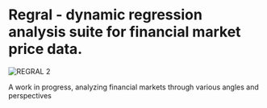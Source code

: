 # Regral - dynamic regression analysis suite for financial market price data.


![REGRAL 2](https://github.com/user-attachments/assets/48065e16-0913-45f7-b23e-a1e1cdac54f2)


A work in progress, analyzing financial markets through various angles and perspectives

